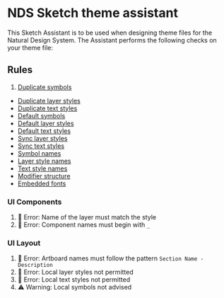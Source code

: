 # NDS Sketch theme assistant

This Sketch Assistant is to be used when designing theme files for the Natural Design System. The Assistant performs the following checks on your theme file:

## Rules

1. [Duplicate symbols](./src/rules/duplicate-symbols)
* [Duplicate layer styles](./src/rules/duplicate-layer-styles)
* [Duplicate text styles](./src/rules/duplicate-text-styles)
* [Default symbols](./src/rules/default-symbols)
* [Default layer styles](./src/rules/default-layer-styles)
* [Default text styles](./src/rules/default-text-styles)
* [Sync layer styles](./src/rules/sync-layer-styles)
* [Sync text styles](./src/rules/sync-text-styles)
* [Symbol names](./src/rules/symbol-names)
* [Layer style names](./src/rules/layer-style-names)
* [Text style names](./src/rules/text-style-names)
* [Modifier structure](./src/rules/modifier-structure)
* [Embedded fonts](./src/rules/embed-fonts)




### UI Components
1. 🛑 Error: Name of the layer must match the style
1. 🛑 Error: Component names must begin with `_`


### UI Layout
1. 🛑 Error: Artboard names must follow the pattern `Section Name - Description`
1. 🛑 Error: Local layer styles not permitted
1. 🛑 Error: Local text styles not permitted
1. ⚠️ Warning: Local symbols not advised